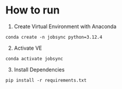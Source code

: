 # How to run
1. Create Virtual Environment with Anaconda
```
conda create -n jobsync python=3.12.4
```
2. Activate VE
```
conda activate jobsync
```
3. Install Dependencies
```
pip install -r requirements.txt
```